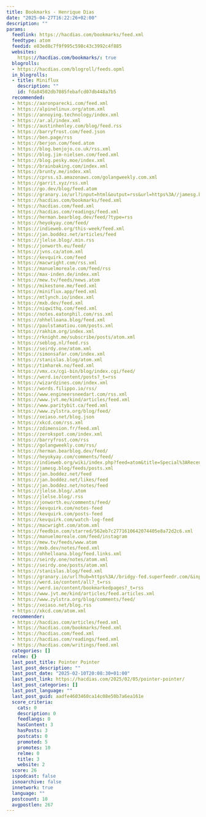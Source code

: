 ```yaml
---
title: Bookmarks - Henrique Dias
date: "2025-04-27T16:22:26+02:00"
description: ""
params:
  feedlink: https://hacdias.com/bookmarks/feed.xml
  feedtype: atom
  feedid: e83ed8c7f9f995c598c43c3992c4f885
  websites:
    https://hacdias.com/bookmarks/: true
  blogrolls:
  - https://hacdias.com/blogroll/feeds.opml
  in_blogrolls:
  - title: Miniflux
    description: ""
    id: fda84502db7085febafcd07db448a7b5
  recommended:
  - https://aaronparecki.com/feed.xml
  - https://alpinelinux.org/atom.xml
  - https://annoying.technology/index.xml
  - https://ar.al/index.xml
  - https://austinhenley.com/blog/feed.rss
  - https://barryfrost.com/feed.json
  - https://ben.page/rss
  - https://berjon.com/feed.atom
  - https://blog.benjojo.co.uk/rss.xml
  - https://blog.jim-nielsen.com/feed.xml
  - https://blog.pesky.moe/index.xml
  - https://brainbaking.com/index.xml
  - https://brunty.me/index.xml
  - https://cprss.s3.amazonaws.com/golangweekly.com.xml
  - https://garrit.xyz/rss.xml
  - https://go.dev/blog/feed.atom
  - https://granary.io/url?input=html&output=rss&url=https%3A//jamesg.blog
  - https://hacdias.com/bookmarks/feed.xml
  - https://hacdias.com/feed.xml
  - https://hacdias.com/readings/feed.xml
  - https://herman.bearblog.dev/feed/?type=rss
  - https://heyokyay.com/feed/
  - https://indieweb.org/this-week/feed.xml
  - https://jan.boddez.net/articles/feed
  - https://jlelse.blog/.min.rss
  - https://jonworth.eu/feed/
  - https://jvns.ca/atom.xml
  - https://kevquirk.com/feed
  - https://macwright.com/rss.xml
  - https://manuelmoreale.com/feed/rss
  - https://max-inden.de/index.xml
  - https://mew.tv/feeds/news.atom
  - https://mikestone.me/feed.xml
  - https://miniflux.app/feed.xml
  - https://mtlynch.io/index.xml
  - https://mxb.dev/feed.xml
  - https://niqwithq.com/feed.xml
  - https://notes.eatonphil.com/rss.xml
  - https://ohhelloana.blog/feed.xml
  - https://paulstamatiou.com/posts.xml
  - https://rakhim.org/index.xml
  - https://rknight.me/subscribe/posts/atom.xml
  - https://seblog.nl/feed.rss
  - https://seirdy.one/atom.xml
  - https://simonsafar.com/index.xml
  - https://stanislas.blog/atom.xml
  - https://timharek.no/feed.xml
  - https://vmx.cx/cgi-bin/blog/index.cgi/feed/
  - https://werd.io/content/posts?_t=rss
  - https://wizardzines.com/index.xml
  - https://words.filippo.io/rss/
  - https://www.engineersneedart.com/rss.xml
  - https://www.jvt.me/kind/articles/feed.xml
  - https://www.paritybit.ca/feed.xml
  - https://www.zylstra.org/blog/feed/
  - https://xeiaso.net/blog.json
  - https://xkcd.com/rss.xml
  - https://zdimension.fr/feed.xml
  - https://zerokspot.com/index.xml
  - https://barryfrost.com/rss
  - https://golangweekly.com/rss/
  - https://herman.bearblog.dev/feed/
  - https://heyokyay.com/comments/feed/
  - https://indieweb.org/wiki/index.php?feed=atom&title=Special%3ARecentChanges
  - https://jamesg.blog/feeds/posts.xml
  - https://jan.boddez.net/feed
  - https://jan.boddez.net/likes/feed
  - https://jan.boddez.net/notes/feed
  - https://jlelse.blog/.atom
  - https://jlelse.blog/.rss
  - https://jonworth.eu/comments/feed/
  - https://kevquirk.com/notes-feed
  - https://kevquirk.com/posts-feed
  - https://kevquirk.com/watch-log-feed
  - https://macwright.com/atom.xml
  - https://feedbin.com/starred/562eb7c2771610642074405e8a72d2c6.xml
  - https://manuelmoreale.com/feed/instagram
  - https://mew.tv/feeds/www.atom
  - https://mxb.dev/notes/feed.xml
  - https://ohhelloana.blog/feed.links.xml
  - https://seirdy.one/notes/atom.xml
  - https://seirdy.one/posts/atom.xml
  - https://stanislas.blog/feed.xml
  - https://granary.io/url?hub=https%3A//bridgy-fed.superfeedr.com/&input=html&output=atom&url=https%3A//werd.io/content/all/
  - https://werd.io/content/all?_t=rss
  - https://werd.io/content/bookmarkedpages?_t=rss
  - https://www.jvt.me/kind/articles/feed.articles.xml
  - https://www.zylstra.org/blog/comments/feed/
  - https://xeiaso.net/blog.rss
  - https://xkcd.com/atom.xml
  recommender:
  - https://hacdias.com/articles/feed.xml
  - https://hacdias.com/bookmarks/feed.xml
  - https://hacdias.com/feed.xml
  - https://hacdias.com/readings/feed.xml
  - https://hacdias.com/writings/feed.xml
  categories: []
  relme: {}
  last_post_title: Pointer Pointer
  last_post_description: ""
  last_post_date: "2025-02-10T20:08:30+01:00"
  last_post_link: https://hacdias.com/2025/02/05/pointer-pointer/
  last_post_categories: []
  last_post_language: ""
  last_post_guid: aadfe4603460ca14c08e50b7a6ea161e
  score_criteria:
    cats: 0
    description: 0
    feedlangs: 0
    hasContent: 3
    hasPosts: 3
    postcats: 0
    promoted: 5
    promotes: 10
    relme: 0
    title: 3
    website: 2
  score: 26
  ispodcast: false
  isnoarchive: false
  innetwork: true
  language: ""
  postcount: 10
  avgpostlen: 267
---
```

